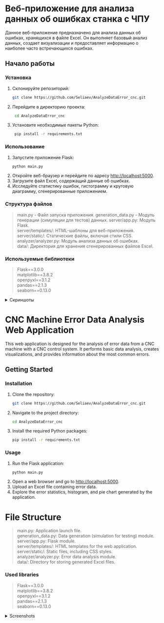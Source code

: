 # Веб-приложение для анализа данных об ошибках станка с ЧПУ

Данное веб-приложение предназначено для анализа данных об ошибках, хранящихся в файле Excel. Он выполняет базовый анализ данных, создает визуализации и предоставляет информацию о наиболее часто встречающихся ошибках.

## Начало работы
### Установка

1. Склонируйте репозиторий:

   ```bash
   git clone https://github.com/Seliaev/AnalyzeDataError_cnc.git
   ```
   
2. Перейдите в директорию проекта:
   ```bash
    cd AnalyzeDataError_cnc
   ```

2. Установите необходимые пакеты Python:
   ```bash
    pip install -r requirements.txt
   ```
### Использование
1. Запустите приложение Flask:
   ```bash
   python main.py
   ```
2. Откройте веб-браузер и перейдите по адресу [http://localhost:5000](http://localhost:5000).
3. Загрузите файл Excel, содержащий данные об ошибках.
4. Исследуйте статистику ошибок, гистограмму и круговую диаграмму, сгенерированные приложением.
   
### Структура файлов
>main.py - Файл запуска приложения.
>generation_data.py - Модуль генерации (симуляции для тестов) данных.
>server/app.py: Модуль Flask.  
>server/templates/: HTML-шаблоны для веб-приложения.  
>server/static/: Статические файлы, включая стили CSS.  
>analyzer/analyzer.py: Модуль анализа данных об ошибках.  
>data/: Директория для хранения сгенерированных файлов Excel.

### Используемые библиотеки
>﻿Flask==3.0.0  
>matplotlib==3.8.2  
>openpyxl==3.1.2  
>pandas==2.1.3  
>seaborn==0.13.0


<details>
  <summary>Скриншоты</summary>
![Alt text](/example/img.jpg?raw=true)
  
</details>




# CNC Machine Error Data Analysis Web Application

This web application is designed for the analysis of error data from a CNC machine with a CNC control system. It performs basic data analysis, creates visualizations, and provides information about the most common errors.

## Getting Started

### Installation

1. Clone the repository:

   ```bash
   git clone https://github.com/Seliaev/AnalyzeDataError_cnc.git
   ```
2. Navigate to the project directory:
    ```bash
    cd AnalyzeDataError_cnc
    ```

3. Install the required Python packages:
    ```bash
    pip install -r requirements.txt
    ```
   
### Usage
1. Run the Flask application:
    ```bash
    python main.py
    ```
2. Open a web browser and go to [http://localhost:5000](http://localhost:5000).
3. Upload an Excel file containing error data.
4. Explore the error statistics, histogram, and pie chart generated by the application.

# File Structure
>main.py: Application launch file.  
>generation_data.py: Data generation (simulation for testing) module.  
>server/app.py: Flask module.  
>server/templates/: HTML templates for the web application.  
>server/static/: Static files, including CSS styles.   
>analyzer/analyzer.py: Error data analysis module.  
>data/: Directory for storing generated Excel files.

### Used libraries
>﻿Flask==3.0.0  
>matplotlib==3.8.2  
>openpyxl==3.1.2  
>pandas==2.1.3  
>seaborn==0.13.0  



<details>
  <summary>Screenshots</summary>
![Alt text](/example/img.jpg?raw=true)
  
</details>
